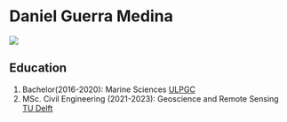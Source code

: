 # Daniel Guerra Medina

![](IMG_9545.JPG)

## Education

1. Bachelor(2016-2020): Marine Sciences [ULPGC](https://www.ulpgc.es/)
2. MSc. Civil Engineering (2021-2023): Geoscience and Remote Sensing [TU Delft](https://www.tudelft.nl/)





